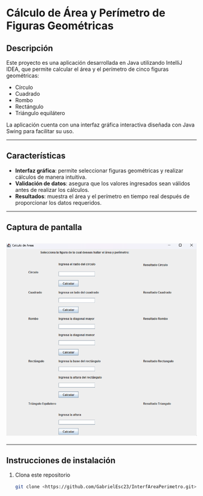 # **Cálculo de Área y Perímetro de Figuras Geométricas**

## **Descripción**
Este proyecto es una aplicación desarrollada en Java utilizando IntelliJ IDEA, que permite calcular el área y el perímetro de cinco figuras geométricas:
- Círculo
- Cuadrado
- Rombo
- Rectángulo
- Triángulo equilátero

La aplicación cuenta con una interfaz gráfica interactiva diseñada con Java Swing para facilitar su uso.

---

## **Características**
- **Interfaz gráfica**: permite seleccionar figuras geométricas y realizar cálculos de manera intuitiva.
- **Validación de datos**: asegura que los valores ingresados sean válidos antes de realizar los cálculos.
- **Resultados**: muestra el área y el perímetro en tiempo real después de proporcionar los datos requeridos.

---

## **Captura de pantalla**
![Captura de la Interfaz](https://github.com/GabrielEsc23/InterfAreaPerimetro/raw/master/interfaz_area_peri.png)
---


---

## **Instrucciones de instalación**
1. Clona este repositorio 
   ```bash
   git clone <https://github.com/GabrielEsc23/InterfAreaPerimetro.git>

